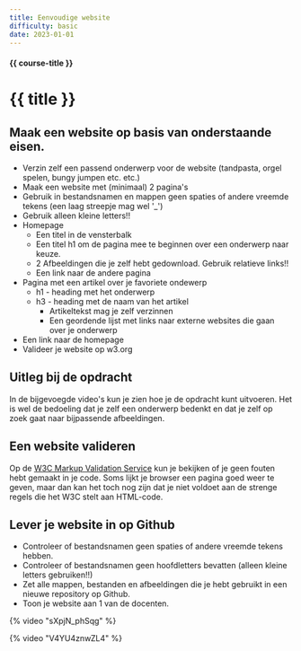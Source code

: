 ```yaml
---
title: Eenvoudige website
difficulty: basic
date: 2023-01-01
---
```


#### {{ course-title }}
# {{ title }}

## Maak een website op basis van onderstaande eisen.
* Verzin zelf een passend onderwerp voor de website (tandpasta, orgel spelen, bungy jumpen etc. etc.)
* Maak een website met (minimaal) 2 pagina's
* Gebruik in bestandsnamen en mappen geen spaties of andere vreemde tekens (een laag streepje mag wel '_')
* Gebruik alleen kleine letters!!
* Homepage
  * Een titel in de vensterbalk
  * Een titel h1 om de pagina mee te beginnen over een onderwerp naar keuze.
  * 2 Afbeeldingen die je zelf hebt gedownload. Gebruik relatieve links!!
  * Een link naar de andere pagina
* Pagina met een artikel over je favoriete ondewerp
  * h1 - heading met het onderwerp
  * h3 - heading met de naam van het artikel  
    * Artikeltekst mag je zelf verzinnen
    * Een geordende lijst met links naar externe websites die gaan over je onderwerp
* Een link naar de homepage
* Valideer je website op w3.org

## Uitleg bij de opdracht
In de bijgevoegde video's kun je zien hoe je de opdracht kunt uitvoeren. Het is wel de bedoeling dat je zelf een onderwerp bedenkt
en dat je zelf op zoek gaat naar bijpassende afbeeldingen.

## Een website valideren
Op de [W3C Markup Validation Service](https://validator.w3.org/) kun je bekijken of je geen fouten hebt gemaakt in je code.
Soms lijkt je browser een pagina goed weer te geven, maar dan kan het toch nog zijn dat je niet voldoet aan de strenge regels die het W3C stelt aan HTML-code. 

## Lever je website in op Github
* Controleer of bestandsnamen geen spaties of andere vreemde tekens hebben.
* Controleer of bestandsnamen geen hoofdletters bevatten (alleen kleine letters gebruiken!!)
* Zet alle mappen, bestanden en afbeeldingen die je hebt gebruikt in een nieuwe repository op Github.
* Toon je website aan 1 van de docenten.

{% video "sXpjN_phSqg" %}

{% video "V4YU4znwZL4" %}